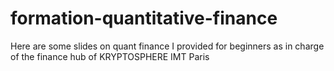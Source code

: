 # formation-quantitative-finance
Here are some slides on quant finance I provided for beginners as in charge of the finance hub of KRYPTOSPHERE IMT Paris
